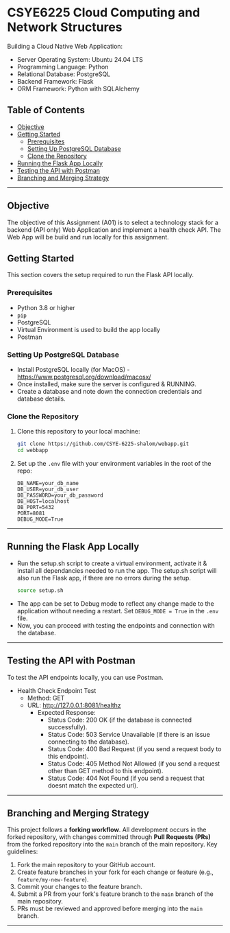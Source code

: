 # CSYE6225 Cloud Computing and Network Structures

Building a Cloud Native Web Application: 

- Server Operating System: Ubuntu 24.04 LTS
- Programming Language: Python
- Relational Database: PostgreSQL
- Backend Framework: Flask
- ORM Framework: Python with SQLAlchemy


## Table of Contents
- [Objective](#objective)
- [Getting Started](#getting-started)
  - [Prerequisites](#prerequisites)
  - [Setting Up PostgreSQL Database](#setting-up-postgresql-database)
  - [Clone the Repository](#clone-the-repository)
- [Running the Flask App Locally](#running-the-flask-app-locally)
- [Testing the API with Postman](#testing-the-api-with-postman)
- [Branching and Merging Strategy](#branching-and-merging-strategy)

---
## Objective

The objective of this Assignment (A01) is to select a technology stack for a backend (API only) Web Application and implement a health check API. The Web App will be build and run locally for this assignment. 

## Getting Started

This section covers the setup required to run the Flask API locally.

### Prerequisites

- Python 3.8 or higher
- `pip`
- PostgreSQL
- Virtual Environment is used to build the app locally
- Postman

### Setting Up PostgreSQL Database

- Install PostgreSQL locally (for MacOS) - https://www.postgresql.org/download/macosx/
- Once installed, make sure the server is configured & RUNNING.
- Create a database and note down the connection credentials and database details.

### Clone the Repository

1. Clone this repository to your local machine:
    ```bash
    git clone https://github.com/CSYE-6225-shalom/webapp.git
    cd webbapp
    ```
2. Set up the `.env` file with your environment variables in the root of the repo:
    ```env
    DB_NAME=your_db_name
    DB_USER=your_db_user
    DB_PASSWORD=your_db_password
    DB_HOST=localhost
    DB_PORT=5432
    PORT=8081
    DEBUG_MODE=True
    ```

---

## Running the Flask App Locally

- Run the setup.sh script to create a virtual environment, activate it & install all dependancies needed to run the app. The setup.sh script will also run the Flask app, if there are no errors during the setup.
    ```bash
    source setup.sh
    ```
- The app can be set to Debug mode to reflect any change made to the application without needing a restart. Set ```DEBUG_MODE = True``` in the ```.env``` file. 
- Now, you can proceed with testing the endpoints and connection with the database. 

---

## Testing the API with Postman

To test the API endpoints locally, you can use Postman. 

- Health Check Endpoint Test
    - Method: GET
    - URL: http://127.0.0.1:8081/healthz
        - Expected Response:
            - Status Code: 200 OK (if the database is connected successfully).
            - Status Code: 503 Service Unavailable (if there is an issue connecting to the database).
            - Status Code: 400 Bad Request (if you send a request body to this endpoint).
            - Status Code: 405 Method Not Allowed (if you send a request other than GET method to this endpoint).
            - Status Code: 404 Not Found (if you send a request that doesnt match the expected url).

---

## Branching and Merging Strategy

This project follows a **forking workflow**. All development occurs in the forked repository, with changes committed through **Pull Requests (PRs)** from the forked repository into the `main` branch of the main repository. Key guidelines:

1. Fork the main repository to your GitHub account.
2. Create feature branches in your fork for each change or feature (e.g., `feature/my-new-feature`).
3. Commit your changes to the feature branch.
4. Submit a PR from your fork's feature branch to the `main` branch of the main repository.
5. PRs must be reviewed and approved before merging into the `main` branch.

---

